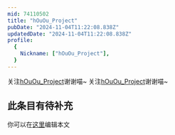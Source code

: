 ```yaml
---
mid: 74110502
title: "hOuOu_Project"
pubDate: "2024-11-04T11:22:08.838Z"
updatedDate: "2024-11-04T11:22:08.838Z"
profile:
  {
    Nickname: ["hOuOu_Project"],
  }
---
```


关注[hOuOu_Project](https://space.bilibili.com/74110502)谢谢喵~ 关注[hOuOu_Project](https://space.bilibili.com/74110502)谢谢喵~

## 此条目有待补充
你可以在[这里](https://github.com/Yuhanawa/VTuber.ICU-Content/edit/master/v/hOuOu_Project/index.md)编辑本文
